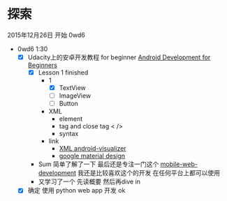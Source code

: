 # 探索

2015年12月26日 开始 0wd6

- 0wd6 1:30
	- [x] Udacity上的安卓开发教程 for beginner [Android Development for Beginners ](https://www.udacity.com/wiki/ud837)  
		- [x] Lesson 1 finished
			- 1
				- [x] TextView
				- [ ] ImageView
				- [ ] Button
			- XML
				- element
				- tag and close tag  < />
				- syntax
			- link
				- [XML android-visualizer](http://labs.udacity.com/android-visualizer/#/android/text-color) 
				- [google material design](http://www.google.com/design/spec/material-design/introduction.html) 
		- Sum 简单了解了一下 最后还是专注一门这个 [mobile-web-development](https://www.udacity.com/course/mobile-web-development--cs256) 我还是比较喜欢这个的开发 在任何平台上都可以使用
		- 又学习了一个 先读概要 然后再dive in 
	- [x] 确定 使用 python web app 开发 ok